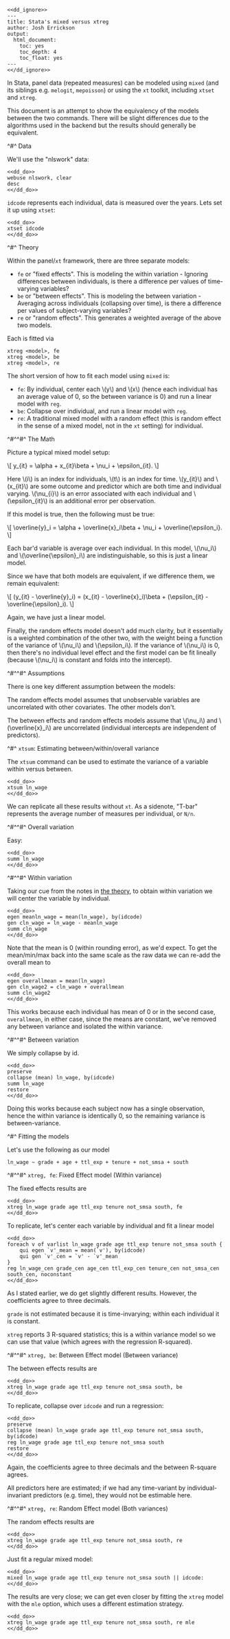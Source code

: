 ~~~~
<<dd_ignore>>
---
title: Stata's mixed versus xtreg
author: Josh Errickson
output:
  html_document:
    toc: yes
    toc_depth: 4
    toc_float: yes
---
<</dd_ignore>>
~~~~

In Stata, panel data (repeated measures) can be modeled using `mixed` (and its siblings e.g. `melogit`, `mepoisson`) or using the `xt` toolkit,
including `xtset` and `xtreg`.

This document is an attempt to show the equivalency of the models between the two commands. There will be slight differences due to the algorithms
used in the backend but the results should generally be equivalent.

^#^ Data

We'll use the "nlswork" data:

~~~~
<<dd_do>>
webuse nlswork, clear
desc
<</dd_do>>
~~~~

`idcode` represents each individual, data is measured over the years. Lets set it up using `xtset`:

~~~~
<<dd_do>>
xtset idcode
<</dd_do>>
~~~~

^#^ Theory

Within the panel/`xt` framework, there are three separate models:

- `fe` or "fixed effects". This is modeling the within variation - Ignoring differences between individuals, is there a difference per values of
  time-varying variables?
- `be` or "between effects". This is modeling the between variation - Averaging across individuals (collapsing over time), is there a difference per
  values of subject-varying variables?
- `re` or "random effects". This generates a weighted average of the above two models.

Each is fitted via

```
xtreg <model>, fe
xtreg <model>, be
xtreg <model>, re
```

The short version of how to fit each model using `mixed` is:

- `fe`: By individual, center each \\(y\\) and \\(x\\) (hence each individual has an average value of 0, so the between variance is 0) and run a linear
  model with `reg`.
- `be`: Collapse over individual, and run a linear model with `reg`.
- `re`: A traditional mixed model with a random effect (this is random effect in the sense of a mixed model, not in the `xt` setting) for individual.

^#^^#^ The Math

Picture a typical mixed model setup:

\\[
    y\_{it} = \alpha + x\_{it}\beta + \nu\_i + \epsilon\_{it}.
\\]

Here \\(i\\) is an index for individuals, \\(t\\) is an index for time. \\(y\_{it}\\) and \\(x\_{it}\\) are some outcome and predictor which are both
time and individual varying. \\(\nu\_{i}\\) is an error associated with each individual and \\(\epsilon\_{it}\\) is an additional error per
observation.

If this model is true, then the following must be true:

\\[
    \overline{y}\_i = \alpha + \overline{x}\_i\beta + \nu\_i + \overline{\epsilon\_i}.
\\]

Each bar'd variable is average over each individual. In this model, \\(\nu\_i\\) and \\(\overline{\epsilon}\_i\\) are indistinguishable, so this is
just a linear model.

Since we have that both models are equivalent, if we difference them, we remain equivalent:

\\[
    (y\_{it} - \overline{y}\_i) = (x\_{it} - \overline{x}\_i)\beta + (\epsilon\_{it} - \overline{\epsilon}\_i).
\\]

Again, we have just a linear model.

Finally, the random effects model doesn't add much clarity, but it essentially is a weighted combination of the other two, with the weight being a
function of the variance of \\(\nu\_i\\) and \\(\epsilon\_i\\). If the variance of \\(\nu\_i\\) is 0, then there's no individual level effect and the
first model can be fit lineally (because \\(\nu\_i\\) is constant and folds into the intercept).

^#^^#^ Assumptions

There is one key different assumption between the models:

The random effects model assumes that unobservable variables are uncorrelated with other covariates. The other models don't.

The between effects and random effects models assume that \\(\nu\_i\\) and \\(\overline{x}\_i\\) are uncorrelated (individual intercepts are
independent of predictors).

^#^ `xtsum`: Estimating between/within/overall variance

The `xtsum` command can be used to estimate the variance of a variable within versus between.

~~~~
<<dd_do>>
xtsum ln_wage
<</dd_do>>
~~~~

We can replicate all these results without `xt`. As a sidenote, "T-bar" represents the average number of measures per individual, or `N/n`.

^#^^#^ Overall variation

Easy:

~~~~
<<dd_do>>
summ ln_wage
<</dd_do>>
~~~~

^#^^#^ Within variation

Taking our cue from the notes in [the theory](#the-theory), to obtain within variation we will center the variable by individual.

~~~~
<<dd_do>>
egen meanln_wage = mean(ln_wage), by(idcode)
gen cln_wage = ln_wage - meanln_wage
summ cln_wage
<</dd_do>>
~~~~

Note that the mean is 0 (within rounding error), as we'd expect. To get the mean/min/max back into the same scale as the raw data we can re-add the
overall mean to

~~~~
<<dd_do>>
egen overallmean = mean(ln_wage)
gen cln_wage2 = cln_wage + overallmean
summ cln_wage2
<</dd_do>>
~~~~

This works because each individual has mean of 0 or in the second case, `overallmean`, in either case, since the means are constant, we've removed any
between variance and isolated the within variance.

^#^^#^ Between variation

We simply collapse by id.

~~~~
<<dd_do>>
preserve
collapse (mean) ln_wage, by(idcode)
summ ln_wage
restore
<</dd_do>>
~~~~

Doing this works because each subject now has a single observation, hence the within variance is identically 0, so the remaining variance is
between-variance.

^#^ Fitting the models

Let's use the following as our model

```
ln_wage ~ grade + age + ttl_exp + tenure + not_smsa + south
```

^#^^#^ `xtreg, fe`: Fixed Effect model (Within variance)

The fixed effects results are

~~~~
<<dd_do>>
xtreg ln_wage grade age ttl_exp tenure not_smsa south, fe
<</dd_do>>
~~~~

To replicate, let's center each variable by individual and fit a linear model

~~~~
<<dd_do>>
foreach v of varlist ln_wage grade age ttl_exp tenure not_smsa south {
	qui egen `v'_mean = mean(`v'), by(idcode)
	qui gen `v'_cen = `v' - `v'_mean
}
reg ln_wage_cen grade_cen age_cen ttl_exp_cen tenure_cen not_smsa_cen south_cen, noconstant
<</dd_do>>
~~~~

As I stated earlier, we do get slightly different results. However, the coefficients agree to three decimals.

`grade` is not estimated because it is time-invarying; within each individual it is constant.

`xtreg` reports 3 R-squared statistics; this is a within variance model so we can use that value (which agrees with the regression R-squared).

^#^^#^ `xtreg, be`: Between Effect model (Between variance)

The between effects results are

~~~~
<<dd_do>>
xtreg ln_wage grade age ttl_exp tenure not_smsa south, be
<</dd_do>>
~~~~

To replicate, collapse over `idcode` and run a regression:

~~~~
<<dd_do>>
preserve
collapse (mean) ln_wage grade age ttl_exp tenure not_smsa south, by(idcode)
reg ln_wage grade age ttl_exp tenure not_smsa south
restore
<</dd_do>>
~~~~

Again, the coefficients agree to three decimals and the between R-square agrees.

All predictors here are estimated; if we had any time-variant by individual-invariant predictors (e.g. time), they would not be estimable here.

^#^^#^ `xtreg, re`: Random Effect model (Both variances)

The random effects results are

~~~~
<<dd_do>>
xtreg ln_wage grade age ttl_exp tenure not_smsa south, re
<</dd_do>>
~~~~

Just fit a regular mixed model:

~~~~
<<dd_do>>
mixed ln_wage grade age ttl_exp tenure not_smsa south || idcode:
<</dd_do>>
~~~~

The results are very close; we can get even closer by fitting the `xtreg` model with the `mle` option, which uses a different estimation strategy.

~~~~
<<dd_do>>
xtreg ln_wage grade age ttl_exp tenure not_smsa south, re mle
<</dd_do>>
~~~~
